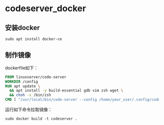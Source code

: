 # codeserver_docker

## 安装docker

```shell
sudo apt install docker-ce
```

## 制作镜像

dockerfile如下：

```dockerfile
FROM linuxserver/code-server
WORKDIR /config
RUN apt update \
  && apt install -y build-essential gdb vim zsh wget \
  && chsh -s /bin/zsh
CMD [ "/usr/local/bin/code-server --config /home/your_user/.config/code-server/config.yaml"
```

运行如下命令拉取镜像：

```shell
sudo docker build -t codeserver .
```

